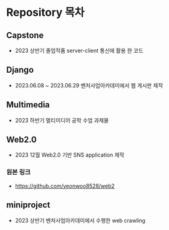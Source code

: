 # Repository 목차

## Capstone

- 2023 상반기 졸업작품 server-client 통신에 활용 한 코드

## Django

- 2023.06.08 ~ 2023.06.29 벤처사업아카데미에서 웹 게시판 제작

## Multimedia

- 2023 하반기 멀티미디어 공학 수업 과제물 

## Web2.0

- 2023 12월 Web2.0 기반 SNS application 제작

### 원본 링크

- https://github.com/yeonwoo8528/web2

## miniproject

- 2023 상반기 벤처사업아카데미에서 수행한 web crawling
